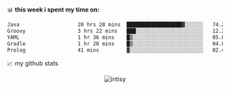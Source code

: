 📊 **this week i spent my time on:**
<!--START_SECTION:waka-->

```txt
Java                   20 hrs 28 mins  ██████████████████▓░░░░░░   74.22 %
Groovy                 3 hrs 22 mins   ███░░░░░░░░░░░░░░░░░░░░░░   12.21 %
YAML                   1 hr 36 mins    █▒░░░░░░░░░░░░░░░░░░░░░░░   05.85 %
Gradle                 1 hr 20 mins    █▒░░░░░░░░░░░░░░░░░░░░░░░   04.87 %
Prolog                 41 mins         ▓░░░░░░░░░░░░░░░░░░░░░░░░   02.49 %
```

<!--END_SECTION:waka-->


📈 my github stats

<p align="center"> <img src="https://github-readme-stats.vercel.app/api?username=intisy&show_icons=true&theme=gotham" alt="intisy" />




